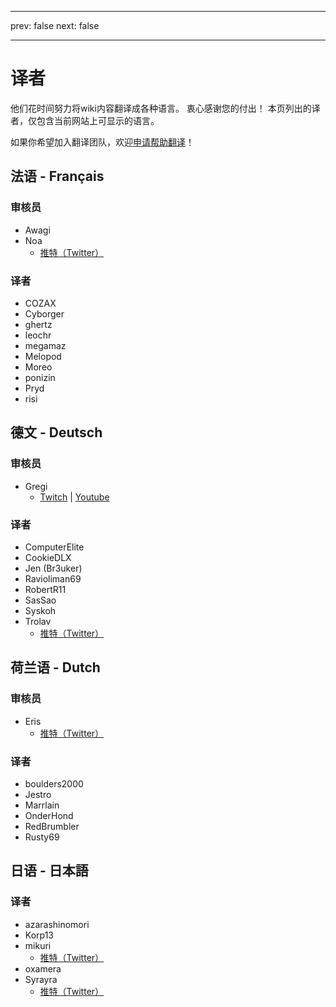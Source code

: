 - - -
prev: false next: false
- - -

# 译者

他们花时间努力将wiki内容翻译成各种语言。 衷心感谢您的付出！ 本页列出的译者，仅包含当前网站上可显示的语言。

如果你希望加入翻译团队，欢迎[申请帮助翻译](https://forms.gle/e3BqA3poMjESARe76)！

## 法语 - Français

### 审核员

- Awagi
- Noa
  - [推特（Twitter）](https://twitter.com/AarcNoa)

### 译者

- COZAX
- Cyborger
- ghertz
- leochr
- megamaz
- Melopod
- Moreo
- ponizin
- Pryd
- risi

## 德文 - Deutsch

### 审核员

- Gregi
  - [Twitch](https://www.twitch.tv/grregi) | [Youtube](https://www.youtube.com/user/gregiplays)

### 译者

- ComputerElite
- CookieDLX
- Jen (Br3uker)
- Ravioliman69
- RobertR11
- SasSao
- Syskoh
- Trolav
  - [推特（Twitter）](https://twitter.com/Trolav1)

## 荷兰语 - Dutch

### 审核员

- Eris
  - [推特（Twitter）](https://twitter.com/ErisApps)

### 译者

- boulders2000
- Jestro
- Marrlain
- OnderHond
- RedBrumbler
- Rusty69

## 日语 - 日本語

### 译者

- azarashinomori
- Korp13
- mikuri
  - [推特（Twitter）](https://twitter.com/mikuri_kuri)
- oxamera
- Syrayra
  - [推特（Twitter）](https://twitter.com/Syrayra)
